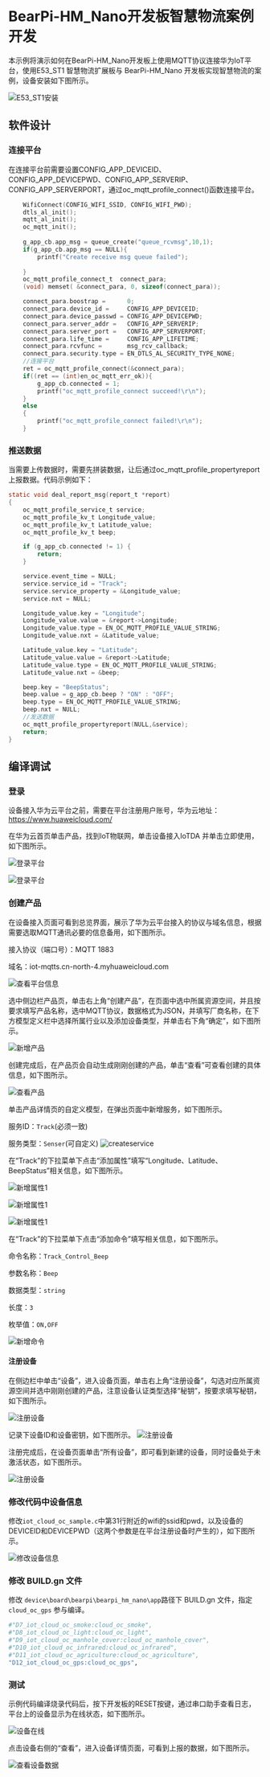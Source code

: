 # BearPi-HM_Nano开发板智慧物流案例开发
本示例将演示如何在BearPi-HM_Nano开发板上使用MQTT协议连接华为IoT平台，使用E53_ST1 智慧物流扩展板与 BearPi-HM_Nano 开发板实现智慧物流的案例，设备安装如下图所示。

![](../../docs/figures/D12_iot_cloud_oc_gps/E53_ST1_Install.png "E53_ST1安装")


## 软件设计


### 连接平台
在连接平台前需要设置CONFIG_APP_DEVICEID、CONFIG_APP_DEVICEPWD、CONFIG_APP_SERVERIP、CONFIG_APP_SERVERPORT，通过oc_mqtt_profile_connect()函数连接平台。
```c
    WifiConnect(CONFIG_WIFI_SSID, CONFIG_WIFI_PWD);
    dtls_al_init();
    mqtt_al_init();
    oc_mqtt_init();
    
    g_app_cb.app_msg = queue_create("queue_rcvmsg",10,1);
    if(g_app_cb.app_msg == NULL){
        printf("Create receive msg queue failed");
        
    }
    oc_mqtt_profile_connect_t  connect_para;
    (void) memset( &connect_para, 0, sizeof(connect_para));

    connect_para.boostrap =      0;
    connect_para.device_id =     CONFIG_APP_DEVICEID;
    connect_para.device_passwd = CONFIG_APP_DEVICEPWD;
    connect_para.server_addr =   CONFIG_APP_SERVERIP;
    connect_para.server_port =   CONFIG_APP_SERVERPORT;
    connect_para.life_time =     CONFIG_APP_LIFETIME;
    connect_para.rcvfunc =       msg_rcv_callback;
    connect_para.security.type = EN_DTLS_AL_SECURITY_TYPE_NONE;
    //连接平台
    ret = oc_mqtt_profile_connect(&connect_para);
    if((ret == (int)en_oc_mqtt_err_ok)){
        g_app_cb.connected = 1;
        printf("oc_mqtt_profile_connect succeed!\r\n");
    }
    else
    {
        printf("oc_mqtt_profile_connect failed!\r\n");
    }
```

### 推送数据

当需要上传数据时，需要先拼装数据，让后通过oc_mqtt_profile_propertyreport上报数据。代码示例如下： 

```c
static void deal_report_msg(report_t *report)
{
    oc_mqtt_profile_service_t service;
    oc_mqtt_profile_kv_t Longitude_value;
    oc_mqtt_profile_kv_t Latitude_value;
    oc_mqtt_profile_kv_t beep;

    if (g_app_cb.connected != 1) {
        return;
    }

    service.event_time = NULL;
    service.service_id = "Track";
    service.service_property = &Longitude_value;
    service.nxt = NULL;

    Longitude_value.key = "Longitude";
    Longitude_value.value = &report->Longitude;
    Longitude_value.type = EN_OC_MQTT_PROFILE_VALUE_STRING;
    Longitude_value.nxt = &Latitude_value;

    Latitude_value.key = "Latitude";
    Latitude_value.value = &report->Latitude;
    Latitude_value.type = EN_OC_MQTT_PROFILE_VALUE_STRING;
    Latitude_value.nxt = &beep;

    beep.key = "BeepStatus";
    beep.value = g_app_cb.beep ? "ON" : "OFF";
    beep.type = EN_OC_MQTT_PROFILE_VALUE_STRING;
    beep.nxt = NULL;
    //发送数据
    oc_mqtt_profile_propertyreport(NULL,&service);
    return;
}
```

## 编译调试


### 登录

设备接入华为云平台之前，需要在平台注册用户账号，华为云地址：<https://www.huaweicloud.com/>

在华为云首页单击产品，找到IoT物联网，单击设备接入IoTDA 并单击立即使用，如下图所示。

![](../../docs/figures/D12_iot_cloud_oc_gps/platformlogin01.png "登录平台")

![](../../docs/figures/D12_iot_cloud_oc_gps/platformlogin02.png "登录平台")

### 创建产品

在设备接入页面可看到总览界面，展示了华为云平台接入的协议与域名信息，根据需要选取MQTT通讯必要的信息备用，如下图所示。

接入协议（端口号）：MQTT 1883

域名：iot-mqtts.cn-north-4.myhuaweicloud.com



![](../../docs/figures/D12_iot_cloud_oc_gps/viewplatform.png "查看平台信息")

选中侧边栏产品页，单击右上角“创建产品”，在页面中选中所属资源空间，并且按要求填写产品名称，选中MQTT协议，数据格式为JSON，并填写厂商名称，在下方模型定义栏中选择所属行业以及添加设备类型，并单击右下角“确定”，如下图所示。

![](../../docs/figures/D12_iot_cloud_oc_gps/createproduct.png "新增产品")

创建完成后，在产品页会自动生成刚刚创建的产品，单击“查看”可查看创建的具体信息，如下图所示。

![](../../docs/figures/D12_iot_cloud_oc_gps/viewitem.png "查看产品")


单击产品详情页的自定义模型，在弹出页面中新增服务，如下图所示。

服务ID：`Track`(必须一致)

服务类型：`Senser`(可自定义)
![](../../docs/figures/D12_iot_cloud_oc_gps/createservice.png "createservice")

在“Track”的下拉菜单下点击“添加属性”填写“Longitude、Latitude、BeepStatus”相关信息，如下图所示。


![](../../docs/figures/D12_iot_cloud_oc_gps/新增属性1.png "新增属性1")


![](../../docs/figures/D12_iot_cloud_oc_gps/新增属性2.png "新增属性1")


![](../../docs/figures/D12_iot_cloud_oc_gps/新增属性3.png "新增属性1")

在“Track”的下拉菜单下点击“添加命令”填写相关信息，如下图所示。

命令名称：`Track_Control_Beep`

参数名称：`Beep`

数据类型：`string`

长度：`3`

枚举值：`ON,OFF`

![](../../docs/figures/D12_iot_cloud_oc_gps/createcommand.png "新增命令")

#### 注册设备

在侧边栏中单击“设备”，进入设备页面，单击右上角“注册设备”，勾选对应所属资源空间并选中刚刚创建的产品，注意设备认证类型选择“秘钥”，按要求填写秘钥，如下图所示。

![](../../docs/figures/D12_iot_cloud_oc_gps/registerdevice01.png "注册设备")

记录下设备ID和设备密钥，如下图所示。
![](../../docs/figures/D12_iot_cloud_oc_gps/registerdevice02.png "注册设备")

注册完成后，在设备页面单击“所有设备”，即可看到新建的设备，同时设备处于未激活状态，如下图所示。

![](../../docs/figures/D12_iot_cloud_oc_gps/registerdevice03.png "注册设备")


### 修改代码中设备信息
修改`iot_cloud_oc_sample.c`中第31行附近的wifi的ssid和pwd，以及设备的DEVICEID和DEVICEPWD（这两个参数是在平台注册设备时产生的），如下图所示。

![](../../docs/figures/D12_iot_cloud_oc_gps/modifydevicemsg.png "修改设备信息")

### 修改 BUILD.gn 文件

修改 `device\board\bearpi\bearpi_hm_nano\app`路径下 BUILD.gn 文件，指定 `cloud_oc_gps` 参与编译。

```r
#"D7_iot_cloud_oc_smoke:cloud_oc_smoke",
#"D8_iot_cloud_oc_light:cloud_oc_light",
#"D9_iot_cloud_oc_manhole_cover:cloud_oc_manhole_cover",
#"D10_iot_cloud_oc_infrared:cloud_oc_infrared",
#"D11_iot_cloud_oc_agriculture:cloud_oc_agriculture",
"D12_iot_cloud_oc_gps:cloud_oc_gps",
```
### 测试
示例代码编译烧录代码后，按下开发板的RESET按键，通过串口助手查看日志，平台上的设备显示为在线状态，如下图所示。

![](../../docs/figures/D12_iot_cloud_oc_gps/deviceOnline.png "设备在线")
    
点击设备右侧的“查看”，进入设备详情页面，可看到上报的数据，如下图所示。

![](../../docs/figures/D12_iot_cloud_oc_gps/viewdevicedata.png "查看设备数据")


